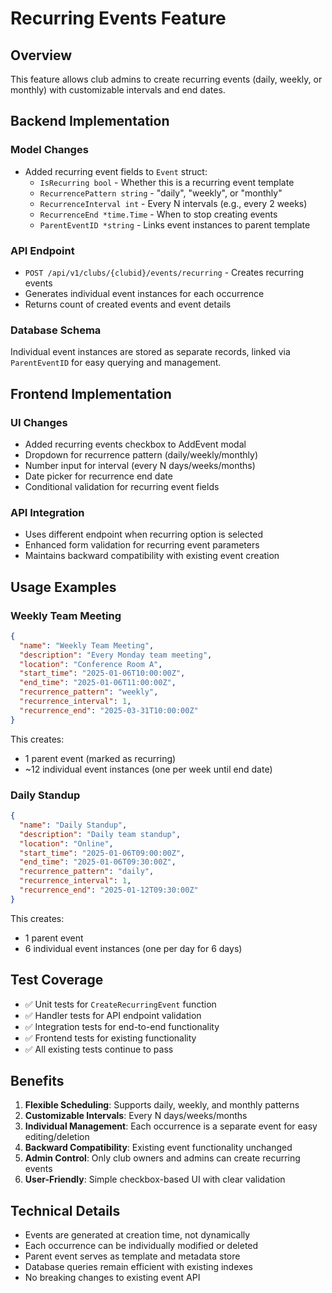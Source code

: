 # Recurring Events Feature

## Overview

This feature allows club admins to create recurring events (daily, weekly, or monthly) with customizable intervals and end dates.

## Backend Implementation

### Model Changes
- Added recurring event fields to `Event` struct:
  - `IsRecurring bool` - Whether this is a recurring event template
  - `RecurrencePattern string` - "daily", "weekly", or "monthly"
  - `RecurrenceInterval int` - Every N intervals (e.g., every 2 weeks)
  - `RecurrenceEnd *time.Time` - When to stop creating events
  - `ParentEventID *string` - Links event instances to parent template

### API Endpoint
- `POST /api/v1/clubs/{clubid}/events/recurring` - Creates recurring events
- Generates individual event instances for each occurrence
- Returns count of created events and event details

### Database Schema
Individual event instances are stored as separate records, linked via `ParentEventID` for easy querying and management.

## Frontend Implementation

### UI Changes
- Added recurring events checkbox to AddEvent modal
- Dropdown for recurrence pattern (daily/weekly/monthly)
- Number input for interval (every N days/weeks/months)
- Date picker for recurrence end date
- Conditional validation for recurring event fields

### API Integration
- Uses different endpoint when recurring option is selected
- Enhanced form validation for recurring event parameters
- Maintains backward compatibility with existing event creation

## Usage Examples

### Weekly Team Meeting
```json
{
  "name": "Weekly Team Meeting",
  "description": "Every Monday team meeting",
  "location": "Conference Room A",
  "start_time": "2025-01-06T10:00:00Z",
  "end_time": "2025-01-06T11:00:00Z",
  "recurrence_pattern": "weekly",
  "recurrence_interval": 1,
  "recurrence_end": "2025-03-31T10:00:00Z"
}
```

This creates:
- 1 parent event (marked as recurring)
- ~12 individual event instances (one per week until end date)

### Daily Standup
```json
{
  "name": "Daily Standup",
  "description": "Daily team standup",
  "location": "Online",
  "start_time": "2025-01-06T09:00:00Z",
  "end_time": "2025-01-06T09:30:00Z",
  "recurrence_pattern": "daily",
  "recurrence_interval": 1,
  "recurrence_end": "2025-01-12T09:30:00Z"
}
```

This creates:
- 1 parent event
- 6 individual event instances (one per day for 6 days)

## Test Coverage

- ✅ Unit tests for `CreateRecurringEvent` function
- ✅ Handler tests for API endpoint validation
- ✅ Integration tests for end-to-end functionality
- ✅ Frontend tests for existing functionality
- ✅ All existing tests continue to pass

## Benefits

1. **Flexible Scheduling**: Supports daily, weekly, and monthly patterns
2. **Customizable Intervals**: Every N days/weeks/months
3. **Individual Management**: Each occurrence is a separate event for easy editing/deletion
4. **Backward Compatibility**: Existing event functionality unchanged
5. **Admin Control**: Only club owners and admins can create recurring events
6. **User-Friendly**: Simple checkbox-based UI with clear validation

## Technical Details

- Events are generated at creation time, not dynamically
- Each occurrence can be individually modified or deleted
- Parent event serves as template and metadata store
- Database queries remain efficient with existing indexes
- No breaking changes to existing event API